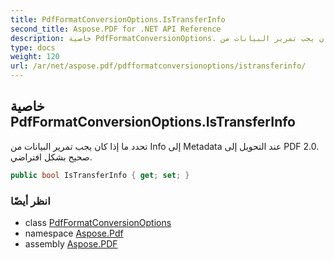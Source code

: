```yaml
---
title: PdfFormatConversionOptions.IsTransferInfo
second_title: Aspose.PDF for .NET API Reference
description: خاصية PdfFormatConversionOptions. تحدد ما إذا كان يجب تمرير البيانات من Info إلى Metadata عند التحويل إلى PDF 2.0. صحيح بشكل افتراضي
type: docs
weight: 120
url: /ar/net/aspose.pdf/pdfformatconversionoptions/istransferinfo/
---
```

## خاصية PdfFormatConversionOptions.IsTransferInfo

تحدد ما إذا كان يجب تمرير البيانات من Info إلى Metadata عند التحويل إلى PDF 2.0. صحيح بشكل افتراضي.

```csharp
public bool IsTransferInfo { get; set; }
```

### انظر أيضًا

* class [PdfFormatConversionOptions](../)
* namespace [Aspose.Pdf](../../../aspose.pdf/)
* assembly [Aspose.PDF](../../../)